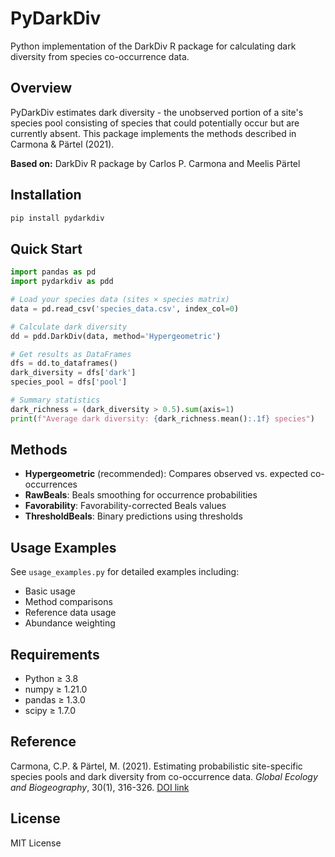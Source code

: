 # PyDarkDiv

Python implementation of the DarkDiv R package for calculating dark diversity from species co-occurrence data.

## Overview

PyDarkDiv estimates dark diversity - the unobserved portion of a site's species pool consisting of species that could potentially occur but are currently absent. This package implements the methods described in Carmona & Pärtel (2021).

**Based on:** DarkDiv R package by Carlos P. Carmona and Meelis Pärtel

## Installation

```bash
pip install pydarkdiv
```

## Quick Start

```python
import pandas as pd
import pydarkdiv as pdd

# Load your species data (sites × species matrix)
data = pd.read_csv('species_data.csv', index_col=0)

# Calculate dark diversity
dd = pdd.DarkDiv(data, method='Hypergeometric')

# Get results as DataFrames
dfs = dd.to_dataframes()
dark_diversity = dfs['dark']
species_pool = dfs['pool']

# Summary statistics
dark_richness = (dark_diversity > 0.5).sum(axis=1)
print(f"Average dark diversity: {dark_richness.mean():.1f} species")
```

## Methods

- **Hypergeometric** (recommended): Compares observed vs. expected co-occurrences
- **RawBeals**: Beals smoothing for occurrence probabilities  
- **Favorability**: Favorability-corrected Beals values
- **ThresholdBeals**: Binary predictions using thresholds

## Usage Examples

See `usage_examples.py` for detailed examples including:

- Basic usage
- Method comparisons
- Reference data usage
- Abundance weighting

## Requirements

- Python ≥ 3.8
- numpy ≥ 1.21.0
- pandas ≥ 1.3.0
- scipy ≥ 1.7.0

## Reference

Carmona, C.P. & Pärtel, M. (2021). Estimating probabilistic site-specific species pools and dark diversity from co-occurrence data. *Global Ecology and Biogeography*, 30(1), 316-326. [DOI link](https://doi.org/10.1111/geb.13203)

## License

MIT License
